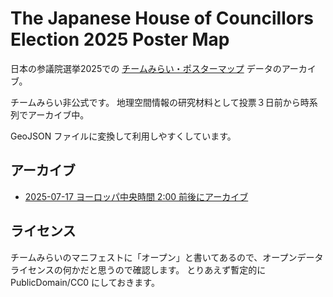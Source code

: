 # The Japanese House of Councillors Election 2025 Poster Map
日本の参議院選挙2025での [チームみらい・ポスターマップ](https://action.team-mir.ai/map/poster) データのアーカイブ。

チームみらい非公式です。
地理空間情報の研究材料として投票３日前から時系列でアーカイブ中。

GeoJSON ファイルに変換して利用しやすくしています。

## アーカイブ
 * [2025-07-17 ヨーロッパ中央時間 2:00 前後にアーカイブ](https://github.com/furuhashilab/TheJapaneseHouseOfCouncillorsElection2025/tree/main/data/20250717)


## ライセンス
チームみらいのマニフェストに「オープン」と書いてあるので、オープンデータライセンスの何かだと思うので確認します。
とりあえず暫定的に PublicDomain/CC0 にしておきます。
